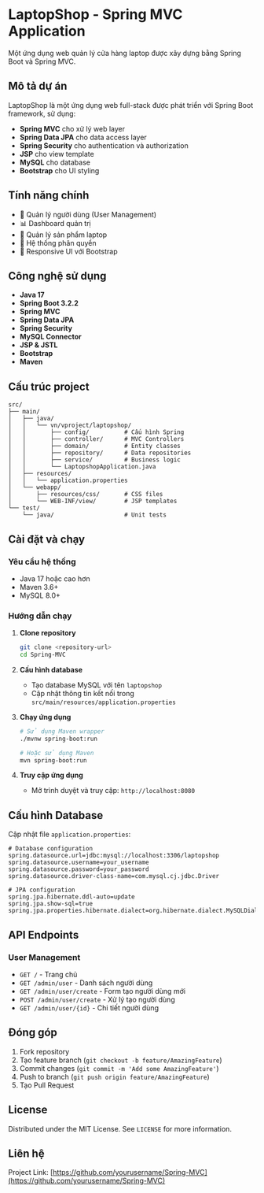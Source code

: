 # LaptopShop - Spring MVC Application

Một ứng dụng web quản lý cửa hàng laptop được xây dựng bằng Spring Boot và Spring MVC.

## Mô tả dự án

LaptopShop là một ứng dụng web full-stack được phát triển với Spring Boot framework, sử dụng:
- **Spring MVC** cho xử lý web layer
- **Spring Data JPA** cho data access layer  
- **Spring Security** cho authentication và authorization
- **JSP** cho view template
- **MySQL** cho database
- **Bootstrap** cho UI styling

## Tính năng chính

- 🔐 Quản lý người dùng (User Management)
- 📊 Dashboard quản trị
- 🛒 Quản lý sản phẩm laptop
- 👥 Hệ thống phân quyền
- 📱 Responsive UI với Bootstrap

## Công nghệ sử dụng

- **Java 17**
- **Spring Boot 3.2.2**
- **Spring MVC**
- **Spring Data JPA**
- **Spring Security**
- **MySQL Connector**
- **JSP & JSTL**
- **Bootstrap**
- **Maven**

## Cấu trúc project

```
src/
├── main/
│   ├── java/
│   │   └── vn/vproject/laptopshop/
│   │       ├── config/          # Cấu hình Spring
│   │       ├── controller/      # MVC Controllers
│   │       ├── domain/          # Entity classes
│   │       ├── repository/      # Data repositories
│   │       ├── service/         # Business logic
│   │       └── LaptopshopApplication.java
│   ├── resources/
│   │   └── application.properties
│   └── webapp/
│       ├── resources/css/       # CSS files
│       └── WEB-INF/view/        # JSP templates
└── test/
    └── java/                    # Unit tests
```

## Cài đặt và chạy

### Yêu cầu hệ thống
- Java 17 hoặc cao hơn
- Maven 3.6+
- MySQL 8.0+

### Hướng dẫn chạy

1. **Clone repository**
   ```bash
   git clone <repository-url>
   cd Spring-MVC
   ```

2. **Cấu hình database**
   - Tạo database MySQL với tên `laptopshop`
   - Cập nhật thông tin kết nối trong `src/main/resources/application.properties`

3. **Chạy ứng dụng**
   ```bash
   # Sử dụng Maven wrapper
   ./mvnw spring-boot:run
   
   # Hoặc sử dụng Maven
   mvn spring-boot:run
   ```

4. **Truy cập ứng dụng**
   - Mở trình duyệt và truy cập: `http://localhost:8080`

## Cấu hình Database

Cập nhật file `application.properties`:

```properties
# Database configuration
spring.datasource.url=jdbc:mysql://localhost:3306/laptopshop
spring.datasource.username=your_username
spring.datasource.password=your_password
spring.datasource.driver-class-name=com.mysql.cj.jdbc.Driver

# JPA configuration
spring.jpa.hibernate.ddl-auto=update
spring.jpa.show-sql=true
spring.jpa.properties.hibernate.dialect=org.hibernate.dialect.MySQLDialect
```

## API Endpoints

### User Management
- `GET /` - Trang chủ
- `GET /admin/user` - Danh sách người dùng
- `GET /admin/user/create` - Form tạo người dùng mới
- `POST /admin/user/create` - Xử lý tạo người dùng
- `GET /admin/user/{id}` - Chi tiết người dùng

## Đóng góp

1. Fork repository
2. Tạo feature branch (`git checkout -b feature/AmazingFeature`)
3. Commit changes (`git commit -m 'Add some AmazingFeature'`)
4. Push to branch (`git push origin feature/AmazingFeature`)
5. Tạo Pull Request

## License

Distributed under the MIT License. See `LICENSE` for more information.

## Liên hệ

Project Link: [https://github.com/yourusername/Spring-MVC](https://github.com/yourusername/Spring-MVC)


